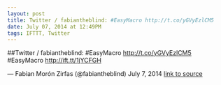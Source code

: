 ```yaml
---
layout: post
title: Twitter / fabiantheblind: #EasyMacro http://t.co/yGVyEzlCM5
date: July 07, 2014 at 12:49PM
tags: IFTTT, Twitter
---
```

##Twitter / fabiantheblind: #EasyMacro http://t.co/yGVyEzlCM5
#EasyMacro http://ift.tt/1jYCFGH

— Fabian Morón Zirfas (@fabiantheblind) July 7, 2014
[link to source](http://ift.tt/1rGEqjx) 
